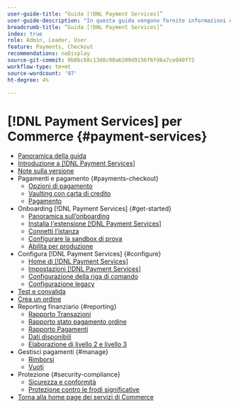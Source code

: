 ```yaml
---
user-guide-title: “Guida [!DNL Payment Services]”
user-guide-description: "In questa guida vengono fornite informazioni dettagliate sull'installazione e la configurazione di  [!DNL Payment Services] per l'archivio [!DNL Adobe Commerce] o [!DNL Magento Open Source] personale."
breadcrumb-title: “Guida [!DNL Payment Services]”
index: true
role: Admin, Leader, User
feature: Payments, Checkout
recommendations: noDisplay
source-git-commit: 0b0bc88c13d8c90a6209d9156f6fd6a7ce040f72
workflow-type: tm+mt
source-wordcount: '97'
ht-degree: 4%

---
```



# [!DNL Payment Services] per Commerce {#payment-services}

- [Panoramica della guida](guide-overview.md)
- [Introduzione a  [!DNL Payment Services]](overview.md)
- [Note sulla versione](release-notes.md)
- Pagamenti e pagamento {#payments-checkout}
   - [Opzioni di pagamento](payments-options.md)
   - [Vaulting con carta di credito](vaulting.md)
   - [Pagamento](checkout.md)
- Onboarding [!DNL Payment Services] {#get-started}
   - [Panoramica sull’onboarding](onboard.md)
   - [Installa l&#39;estensione  [!DNL Payment Services] ](install.md)
   - [Connetti l’istanza](connect.md)
   - [Configurare la sandbox di prova](sandbox.md)
   - [Abilita per produzione](production.md)
- Configura [!DNL Payment Services] {#configure}
   - [Home di [!DNL Payment Services]](payments-home.md)
   - [Impostazioni [!DNL Payment Services]](settings.md)
   - [Configurazione della riga di comando](configure-cli.md)
   - [Configurazione legacy](configure-admin.md)
- [Test e convalida](test-validate.md)
- [Crea un ordine](create-order.md)
- Reporting finanziario {#reporting}
   - [Rapporto Transazioni](transactions.md)
   - [Rapporto stato pagamento ordine](order-payment-status.md)
   - [Rapporto Pagamenti](payouts.md)
   - [Dati disponibili](data.md)
   - [Elaborazione di livello 2 e livello 3](levels-card-payment-transactions.md)
- Gestisci pagamenti {#manage}
   - [Rimborsi](refunds.md)
   - [Vuoti](voids.md)
- Protezione {#security-compliance}
   - [Sicurezza e conformità](security.md)
   - [Protezione contro le frodi significative](fraud-protection.md)
- [Torna alla home page dei servizi di Commerce](https://experienceleague.adobe.com/docs/commerce-merchant-services/user-guides/home.html)
